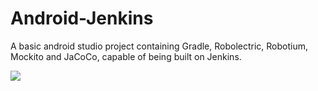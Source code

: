 # Android-Jenkins
A basic android studio project containing Gradle, Robolectric, Robotium, Mockito and JaCoCo, capable of being built on Jenkins.

![](https://travis-ci.org/Decateron/Android-Jenkins.svg?branch=master)
